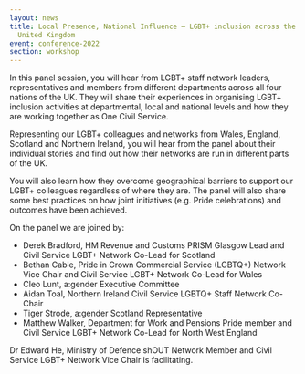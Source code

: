 ```yaml
---
layout: news
title: Local Presence, National Influence – LGBT+ inclusion across the whole
  United Kingdom
event: conference-2022
section: workshop
---
```

In this panel session, you will hear from LGBT+ staff network leaders, representatives and members from different departments across all four nations of the UK. They will share their experiences in organising LGBT+ inclusion activities at departmental, local and national levels and how they are working together as One Civil Service.

Representing our LGBT+ colleagues and networks from Wales, England, Scotland and Northern Ireland, you will hear from the panel about their individual stories and find out how their networks are run in different parts of the UK. 

You will also learn how they overcome geographical barriers to support our LGBT+ colleagues regardless of where they are. The panel will also share some best practices on how joint initiatives (e.g. Pride celebrations) and outcomes have been achieved.

O﻿n the panel we are joined by: 

* Derek Bradford, HM Revenue and Customs PRISM Glasgow Lead and Civil Service LGBT+ Network Co-Lead for Scotland
* Bethan Cable, Pride in Crown Commercial Service (LGBTQ+) Network Vice Chair and Civil Service LGBT+ Network Co-Lead for Wales
* Cleo Lunt, a:gender Executive Committee
* Aidan Toal, Northern Ireland Civil Service LGBTQ+ Staff Network Co-Chair
* Tiger Strode, a:gender Scotland Representative
* Matthew Walker, Department for Work and Pensions Pride member and Civil Service LGBT+ Network Co-Lead for North West England

Dr Edward He, Ministry of Defence shOUT Network Member and Civil Service LGBT+ Network Vice Chair is facilitating.